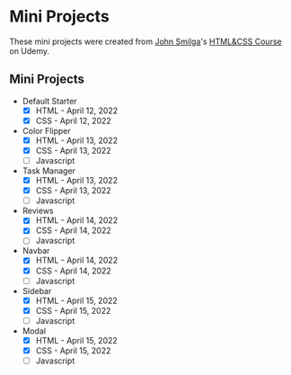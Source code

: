 # Mini Projects

These mini projects were created from [John Smilga](https://www.johnsmilga.com/)'s [HTML&CSS Course](https://www.udemy.com/course/in-depth-html-css-course-build-responsive-websites/?referralCode=40C89DF13A25C5EC2CCF) on Udemy.

## Mini Projects

- Default Starter
  - [x] HTML - April 12, 2022
  - [x] CSS - April 12, 2022
- Color Flipper
  - [x] HTML - April 13, 2022
  - [x] CSS - April 13, 2022
  - [ ] Javascript
- Task Manager
  - [x] HTML - April 13, 2022
  - [x] CSS - April 13, 2022
  - [ ] Javascript
- Reviews
  - [x] HTML - April 14, 2022
  - [x] CSS - April 14, 2022
  - [ ] Javascript
- Navbar
  - [x] HTML - April 14, 2022
  - [x] CSS - April 14, 2022
  - [ ] Javascript
- Sidebar
  - [x] HTML - April 15, 2022
  - [x] CSS - April 15, 2022
  - [ ] Javascript
- Modal
  - [x] HTML - April 15, 2022
  - [x] CSS - April 15, 2022
  - [ ] Javascript
